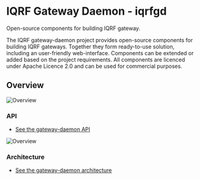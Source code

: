 # IQRF Gateway Daemon - iqrfgd

Open-source components for building IQRF gateway.

The IQRF gateway-daemon project provides open-source components for building IQRF gateways. 
Together they form ready-to-use solution, including an user-friendly web-interface. 
Components can be extended or added based on the project requirements. All components 
are licenced under Apache Licence 2.0 and can be used for commercial purposes.

## Overview
![Overview](https://github.com/iqrfsdk/iqrf-gateway-daemon/blob/master/docs/images/iqrfgd-overview.png)

### API
- [See the gateway-daemon API](https://docs.iqrfsdk.org/iqrf-gateway-daemon/api.html)

![Overview](https://github.com/iqrfsdk/iqrf-gateway-daemon/blob/master/docs/images/iqrfgd-api-packed.png)

### Architecture
- [See the gateway-daemon architecture](https://github.com/iqrfsdk/iqrf-gateway-daemon/blob/master/docs/images/iqrfgd-components.png)
